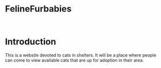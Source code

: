 # FelineFurbabies
<br>
<h1>Introduction</h1>
This is a website devoted to cats in shelters. It will be a place where people can come to view available cats that are up for adoption in their area.
